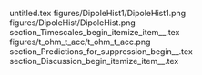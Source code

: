 untitled.tex
figures/DipoleHist1/DipoleHist1.png
figures/DipoleHist/DipoleHist.png
section_Timescales_begin_itemize_item__.tex
figures/t_ohm_t_acc/t_ohm_t_acc.png
section_Predictions_for_suppression_begin__.tex
section_Discussion_begin_itemize_item__.tex